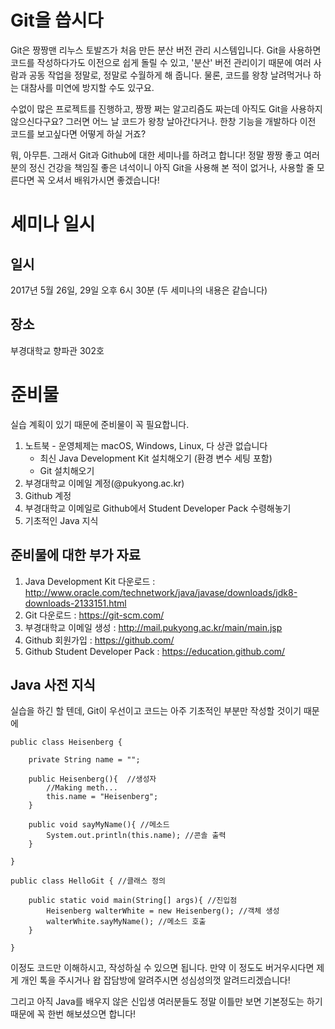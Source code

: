 # Git을 씁시다

Git은 짱짱맨 리누스 토발즈가 처음 만든 분산 버전 관리 시스템입니다. Git을 사용하면 코드를 작성하다가도 이전으로 쉽게 돌릴 수 있고, '분산' 버전 관리이기 때문에 여러 사람과 공동 작업을 정말로, 정말로 수월하게 해 줍니다. 물론, 코드를 왕창 날려먹거나 하는 대참사를 미연에 방지할 수도 있구요.

수없이 많은 프로젝트를 진행하고, 짱짱 쩌는 알고리즘도 짜는데 아직도 Git을 사용하지 않으신다구요? 그러면 어느 날 코드가 왕창 날아간다거나. 한창 기능을 개발하다 이전 코드를 보고싶다면 어떻게 하실 거죠?

뭐, 아무튼. 그래서 Git과 Github에 대한 세미나를 하려고 합니다! 정말 짱짱 좋고 여러분의 정신 건강을 책임질 좋은 녀석이니 아직 Git을 사용해 본 적이 없거나, 사용할 줄 모른다면 꼭 오셔서 배워가시면 좋겠습니다!

# 세미나 일시

## 일시

2017년 5월 26일, 29일 오후 6시 30분 (두 세미나의 내용은 같습니다)

## 장소

부경대학교 향파관 302호

# 준비물

실습 계획이 있기 때문에 준비물이 꼭 필요합니다.

1. 노트북 - 운영체제는 macOS, Windows, Linux, 다 상관 없습니다
    - 최신 Java Development Kit 설치해오기 (환경 변수 세팅 포함)
    - Git 설치해오기
2. 부경대학교 이메일 계정(@pukyong.ac.kr)
3. Github 계정
4. 부경대학교 이메일로 Github에서 Student Developer Pack 수령해놓기
5. 기초적인 Java 지식

## 준비물에 대한 부가 자료
1. Java Development Kit 다운로드 : http://www.oracle.com/technetwork/java/javase/downloads/jdk8-downloads-2133151.html
2. Git 다운로드 : https://git-scm.com/
3. 부경대학교 이메일 생성 : http://mail.pukyong.ac.kr/main/main.jsp
4. Github 회원가입 : https://github.com/
5. Github Student Developer Pack : https://education.github.com/

## Java 사전 지식

실습을 하긴 할 텐데, Git이 우선이고 코드는 아주 기초적인 부분만 작성할 것이기 때문에

```
public class Heisenberg {

    private String name = "";

    public Heisenberg(){  //생성자
        //Making meth...
        this.name = "Heisenberg";
    }

    public void sayMyName(){ //메소드
        System.out.println(this.name); //콘솔 출력
    }

}

public class HelloGit { //클래스 정의

    public static void main(String[] args){ //진입점
        Heisenberg walterWhite = new Heisenberg(); //객체 생성
        walterWhite.sayMyName(); //메소드 호출
    }

}
```

이정도 코드만 이해하시고, 작성하실 수 있으면 됩니다. 만약 이 정도도 버거우시다면 제게 개인 톡을 주시거나 왑 잡담방에 알려주시면 성심성의껏 알려드리겠습니다!

그리고 아직 Java를 배우지 않은 신입생 여러분들도 정말 이틀만 보면 기본정도는 하기 때문에 꼭 한번 해보셨으면 합니다!
